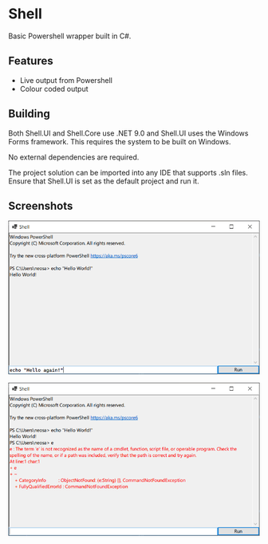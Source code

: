 # Shell

Basic Powershell wrapper built in C#.

## Features

- Live output from Powershell
- Colour coded output

## Building

Both Shell.UI and Shell.Core use .NET 9.0 and Shell.UI uses the Windows Forms framework. This requires the system to be built on Windows.

No external dependencies are required.

The project solution can be imported into any IDE that supports .sln files. Ensure that Shell.UI is set as the default project and run it.

## Screenshots

![A screenshot showing the shell after successfully running the echo command](./Screenshots/app.png)

![A screenshot showing a shell error when running an unknown command](./Screenshots/app-error.png)